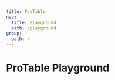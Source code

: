 ```yaml
---
title: ProTable
nav:
  title: Playground
  path: /playground
group:
  path: /
---
```


# ProTable Playground

<code src="../../packages/table/src/demos/dynamic-settings.tsx" height="500px" iframe="760px" background="#f5f5f5" title="属性展示"/>
